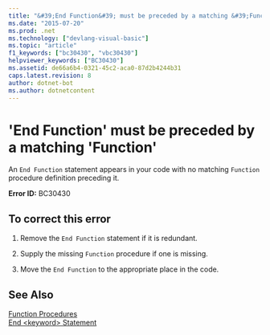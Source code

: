 ```yaml
---
title: "&#39;End Function&#39; must be preceded by a matching &#39;Function&#39;"
ms.date: "2015-07-20"
ms.prod: .net
ms.technology: ["devlang-visual-basic"]
ms.topic: "article"
f1_keywords: ["bc30430", "vbc30430"]
helpviewer_keywords: ["BC30430"]
ms.assetid: de66a6b4-0321-45c2-aca0-87d2b4244b31
caps.latest.revision: 8
author: dotnet-bot
ms.author: dotnetcontent
---
```

# &#39;End Function&#39; must be preceded by a matching &#39;Function&#39;
An `End Function` statement appears in your code with no matching `Function` procedure definition preceding it.  
  
 **Error ID:** BC30430  
  
## To correct this error  
  
1.  Remove the `End Function` statement if it is redundant.  
  
2.  Supply the missing `Function` procedure if one is missing.  
  
3.  Move the `End Function` to the appropriate place in the code.  
  
## See Also  
 [Function Procedures](../../visual-basic/programming-guide/language-features/procedures/function-procedures.md)   
 [End \<keyword> Statement](../../visual-basic/language-reference/statements/end-keyword-statement.md)
